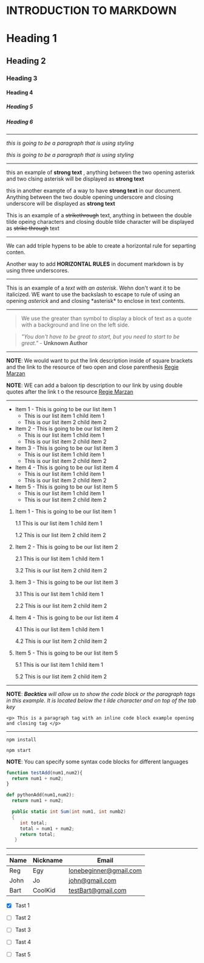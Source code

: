# INTRODUCTION TO MARKDOWN

# Heading 1
## Heading 2
### Heading 3
#### Heading 4
##### Heading 5
##### Heading 6


---

_this is going to be a paragraph that is using styling_

*this is going to be a paragraph that is using styling*

---

this an example of **strong text** , anything between the two opening asterixk and two clsing asterisk will be displayed as **strong text**

this in another exampte of a way to have __strong text__ in our document. Anything between the two double opening underscore and closing underscore will be displayed as __strong text__


This is an example of a ~~strikethrough~~ text, anything in between the double tilde opeing characters and closing double tilde character will be displayed as ~~strike through~~ text

---

We can add triple hypens to be able to create a horizontal rule for separting conten.

Another way to add __HORIZONTAL RULES__ in document markdown is by using three underscores.
___

This is an example of a *text with an asterisk*. Wehn don't want it to be italicized. WE want to use the backslash to escape to rule of using an opening *asterick* and and closing \*asterisk* to enclose in text contents.

---

> We use the greater than symbol to display a block of text as a quote with a background and line on the left side.

> *"You don't have to be great to start, but you need to start to be great."* - __Unknown Author__

---

**NOTE**: We would want to put the link description inside of square brackets and the link to the resource of two open and close parenthesis
[Regie Marzan](https://www.facebook.com/regie.marzan.73/)

__NOTE__: WE can add a baloon tip description to our link by using double quotes after the link t o the resource
[Regie Marzan](https://www.facebook.com/regie.marzan.73/ "This is Regie Marzan Profile")

---

* Item 1 - This is going to be our list item 1
  * This is our list item 1 child item 1
  * This is our list item 2 child item 2
* Item 2 - This is going to be our list item 2
  * This is our list item 1 child item 1
  * This is our list item 2 child item 2
* Item 3 - This is going to be our list item 3
  * This is our list item 1 child item 1
  * This is our list item 2 child item 2
* Item 4 - This is going to be our list item 4
  * This is our list item 1 child item 1
  * This is our list item 2 child item 2 
* Item 5 - This is going to be our list item 5
  * This is our list item 1 child item 1
  * This is our list item 2 child item 2

1. Item 1 - This is going to be our list item 1

   1.1 This is our list item 1 child item 1
  
   1.2 This is our list item 2 child item 2
  
2. Item 2 - This is going to be our list item 2
 
   2.1 This is our list item 1 child item 1
   
   3.2 This is our list item 2 child item 2
  
3. Item 3 - This is going to be our list item 3

   3.1 This is our list item 1 child item 1
   
   2.2 This is our list item 2 child item 2
  
4. Item 4 - This is going to be our list item 4

   4.1 This is our list item 1 child item 1
   
   4.2 This is our list item 2 child item 2 
   
5. Item 5 - This is going to be our list item 5

   5.1 This is our list item 1 child item 1
   
   5.2 This is our list item 2 child item 2

---

**NOTE**: *__Backtics__ will allow us to show the code block or the paragraph tags in this example. It is located below the t ilde character and on top of the tab key*

`<p> This is a paragraph tag with an inline code block example opening and closing tag </p>`
 
 ---
 
 ```install npm
 npm install
 
 npm start
 ```
**NOTE**: You can specify some syntax code blocks for different languages

```javascript
function testAdd(num1,num2){
  return num1 + num2;
}
```  

```python
def pythonAdd(num1,num2):
  return num1 + num2;
```
```C#
  public static int Sum(int num1, int numb2)
  {
     int total;
     total = num1 + num2;
     return total;
   }
```
---

| Name | Nickname | Email |
|------|----------|-------|
|Reg   | Egy     | lonebeginner@gmail.com|
|John  | Jo       | john@gmail.com|
|Bart  | CoolKid  | testBart@gmail.com|

* [X] Tast 1
* [ ] Tast 2
* [ ] Tast 3
* [ ] Tast 4
* [ ] Tast 5




